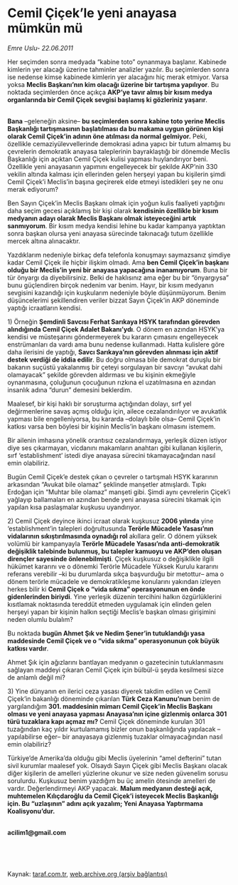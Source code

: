 # Cemil Çiçek’le yeni anayasa mümkün mü

*Emre Uslu- 22.06.2011*

<div class="yazi"><p>Her seçimden sonra medyada “kabine toto” oynanmaya başlanır. Kabinede kimlerin yer alacağı üzerine tahminler analizler yazılır. Bu seçimlerden sonra ise nedense kimse kabinede kimlerin yer alacağını hiç merak etmiyor. Varsa yoksa <b>Meclis Başkanı’nın kim olacağı üzerine bir tartışma yapılıyor</b>. Bu noktada seçimlerden önce açıkça <b>AKP’ye tavır almış bir kısım medya organlarında bir Cemil Çiçek sevgisi başlamış ki gözleriniz yaşarır</b>. </p>
<p><b><br/>Bana</b> –geleneğin aksine– <b>bu seçimlerden sonra kabine toto yerine Meclis Başkanlığı tartışmasının başlatılması da bu makama uygun görünen kişi olarak Cemil Çiçek’in adının öne atılması da normal gelmiyor.</b> Peki, özellikle cemaziyülevvellerinde demokrasi adına yapıcı bir tutum almamış bu çevrelerin demokratik anayasa taleplerinin bayraklaştığı bir dönemde Meclis Başkanlığı için açıktan Cemil Çiçek kulisi yapması huylandırıyor beni. Özellikle yeni anayasanın yapımını engelleyecek bir şekilde AKP’nin 330 vekilin altında kalması için ellerinden gelen herşeyi yapan bu kişilerin şimdi Cemil Çiçek’i Meclis’in başına geçirerek elde etmeyi istedikleri şey ne onu merak ediyorum?</p>
<p>Ben Sayın Çiçek’in Meclis Başkanı olmak için yoğun kulis faaliyeti yaptığını daha seçim gecesi açıklamış bir kişi olarak <b>kendisinin özellikle bir kısım medyanın adayı olarak Meclis Başkanı olmak isteyeceğini artık sanmıyorum</b>. Bir kısım medya kendisi lehine bu kadar kampanya yaptıktan sonra başkan olursa yeni anayasa sürecinde takınacağı tutum özellikle mercek altına alınacaktır. </p>
<p>Yazdıklarım nedeniyle birkaç defa telefonla konuşmayı saymazsanız şimdiye kadar Cemil Çiçek ile hiçbir ilişkim olmadı. Ama <b>ben Cemil Çiçek’in başkanı olduğu bir Meclis’in yeni bir anayasa yapacağına inanamıyorum</b>. Buna bir tür önyargı da diyebilirsiniz. Belki de haklısınız ama eğer bu bir “önyargıysa” bunu güçlendiren birçok nedenim var benim. Hayır, bir kısım medyanın sevgisini kazandığı için kuşkularım nedeniyle böyle düşünmüyorum. Benim düşüncelerimi şekillendiren veriler bizzat Sayın Çiçek’in AKP döneminde yaptığı icraatların kendisi.</p>
<p>1) Örneğin <b>Şemdinli Savcısı Ferhat Sarıkaya HSYK tarafından görevden alındığında Cemil Çiçek Adalet Bakanı’ydı</b>. O dönem en azından HSYK’ya kendisi ve müsteşarını göndermeyerek bu kararın çımasını engelleyecek enstrümanları da vardı ama bunu nedense kullanmadı. Hatta kulislere göre daha ilerisini de yaptığı, <b>Savcı Sarıkaya’nın görevden alınması için aktif destek verdiği de iddia edilir</b>. Bu doğru olmasa bile demokrat duruşlu bir bakanın suçüstü yakalanmış bir çeteyi sorgulayan bir savcıyı “avukat dahi olamayacak” şekilde görevden aldırması ve bu kişinin ekmeğiyle oynanmasına, çoluğunun çocuğunun rızkına el uzatılmasına en azından insanlık adına “durun” demesini beklerdim. </p>
<p>Maalesef, bir kişi haklı bir soruşturma açtığından dolayı, sırf yel değirmenlerine savaş açmış olduğu için, ailece cezalandırılıyor ve avukatlık yapması bile engelleniyorsa, bu kararda –dolaylı bile olsa– Cemil Çiçek’in katkısı varsa ben böylesi bir kişinin Meclis’in başkanı olmasını istemem. </p>
<p>Bir ailenin imhasına yönelik orantısız cezalandırmaya, yerleşik düzen istiyor diye ses çıkarmayan, vicdanını makamların anahtarı gibi kullanan kişilerin, sırf ‘establishment’ istedi diye anayasa sürecini tıkamayacağından nasıl emin olabiliriz. </p>
<p>Bugün Cemil Çiçek’e destek çıkan o çevreler o tartışmalı HSYK kararının arkasından “Avukat bile olamaz” şeklinde manşetler atmışlardı. Tıpkı Erdoğan için “Muhtar bile olamaz” manşeti gibi. Şimdi aynı çevrelerin Çiçek’i yağlayıp ballamaları en azından bende yeni anayasa sürecini tıkamak için yapılan kısa paslaşmalar kuşkusu uyandırıyor.</p>
<p>2) Cemil Çiçek deyince ikinci icraat olarak kuşkusuz <b>2006 yılında</b> yine ‘establishment’in talepleri doğrultusunda <b>Terörle Mücadele Yasası’nın vidalarının sıkıştırılmasında oynadığı rol</b> akıllara gelir. O dönem yüksek volümlü bir kampanyayla <b>Terörle Mücadele Yasası’nda anti-demokratik değişiklik talebinde bulunmuş, bu talepler kamuoyu ve AKP’den oluşan dirençler sayesinde önlenebilmişti</b>. Çiçek kuşkusuz o değişiklikle ilgili hükümet kararını ve o dönemki Terörle Mücadele Yüksek Kurulu kararını referans verebilir –ki bu durumlarda sıkça başvurduğu bir metottur– ama o dönem terörle mücadele ve demokratikleşme konularını yakından izleyen herkes bilir ki <b>Cemil Çiçek o “vida sıkma” operasyonunun en önde gidenlerinden biriydi</b>. Yine yerleşik düzenin tercihini halkın özgürlüklerini kısıtlamak noktasında tereddüt etmeden uygulamak için elinden gelen herşeyi yapan bir kişinin halkın seçtiği Meclis’e başkan olması girişimini neden olumlu bulalım? </p>
<p>Bu noktada <b>bugün Ahmet Şık ve Nedim Şener’in tutuklandığı yasa maddesinde Cemil Çiçek ve o “vida sıkma” operasyonunun çok büyük katkısı vardır</b>. </p>
<p>Ahmet Şık için ağızlarını bantlayan medyanın o gazetecinin tutuklanmasını sağlayan maddeyi çıkaran Cemil Çiçek için bülbül-ü şeyda kesilmesi sizce de anlamlı değil mi? </p>
<p>3) Yine dünyanın en ilerici ceza yasası diyerek takdim edilen ve Cemil Çiçek’in bakanlığı döneminde çıkarılan <b>Türk Ceza Kanunu’nun</b> benim de yargılandığım <b>301. maddesinin mimarı Cemil Çiçek’in Meclis Başkanı olması ve yeni anayasa yapması Anayasa’nın içine gizlenmiş onlarca 301 türü tuzaklara kapı açmaz mı?</b> Cemil Çiçek döneminde kurulan 301 tuzağından kaç yıldır kurtulamamış bizler onun başkanlığında yapılacak –yapılabilirse eğer– bir anayasaya gizlenmiş tuzaklar olmayacağından nasıl emin olabiliriz? </p>
<p>Türkiye’de Amerika’da olduğu gibi Meclis üyelerinin “amel defterini” tutan sivil kurumlar maalesef yok. Olsaydı Sayın Çiçek gibi Meclis Başkanı olacak diğer kişilerin de amelleri yüzlerine okunur ve size neden güvenelim sorusu sorulurdu. Kuşkusuz benim yazdığım bu üç amelin ötesinde amelleri de vardır. Değerlendirmeyi AKP yapacak. <b>Malum medyanın desteği açık, muhtemelen Kılıçdaroğlu da Cemil Çiçek’i isteyecek Meclis Başkanlığı için. Bu “uzlaşının” adını açık yazalım; Yeni Anayasa Yaptırmama Koalisyonu’dur.</b> </p>
<p><strong><br/>acilim1@gmail.com</strong></p>
<p><strong> </strong></p>
<p><strong> </strong></p>
</div>

Kaynak: [taraf.com.tr](http://www.taraf.com.tr/emre-uslu/makale-cemil-cicek-le-yeni-anayasa-mumkun-mu.htm), [web.archive.org (arşiv bağlantısı)](http://web.archive.org/web/20131023084840/http://www.taraf.com.tr/emre-uslu/makale-cemil-cicek-le-yeni-anayasa-mumkun-mu.htm)
